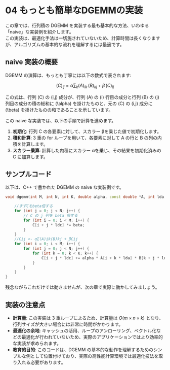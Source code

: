 # 04 もっとも簡単なDGEMMの実装

この章では、行列積の DGEMM を実装する最も基本的な方法、いわゆる「naive」な実装例を紹介します。  
この実装は、最適化手法は一切施されていないため、計算時間は長くなりますが、アルゴリズムの基本的な流れを理解するには最適です。

## naive 実装の概要

DGEMM の演算は、もっとも丁寧には以下の数式で表されます:

$$
(C)_{ij} = \alpha \sum_{k} (A)_{ik} \, (B)_{kj} + \beta \, (C)_{ij}
$$


この式は、行列 \(C\) の \(i,j\) 成分が、行列 \(A\) の \(i\) 行目の成分と行列 \(B\) の \(j\) 列目の成分の積の総和に \(\alpha\) を掛けたものと、元の \(C\) の \(i,j\) 成分に \(\beta\) を掛けたものの和であることを示しています。


この naive な実装では、以下の手順で計算を進めます。

1. **初期化**: 行列 C の各要素に対して、スカラー βを乗じた値で初期化します。  
2. **積和計算**: 3 重の for ループを用いて、各要素に対して A の行と B の列の内積を計算します。  
3. **スカラー乗算**: 計算した内積にスカラー αを乗じ、その結果を初期化済みの C に加算します。

## サンプルコード

以下は、C++ で書かれた DGEMM の naive な実装例です。

```cpp
void dgemm(int M, int N, int K, double alpha, const double *A, int lda, const double *B, int ldb, double beta, double *C, int ldc) {

    //まずCをbeta倍する
    for (int j = 0; j < N; j++) {
        // C の j 列を beta 倍する
        for (int i = 0; i < M; i++) {
            C[i + j * ldc] *= beta;
        }
    }
    //Cij <- αΣ(A)ik(B)kj + βCij
    for (int i = 0; i < M; i++) {
        for (int j = 0; j < N; j++) {
            for (int k = 0; k < K; k++) {
                C[i + j * ldc] += alpha * A[i + k * lda] * B[k + j * ldb];
            }
        }
    }
}

```

残念ながらこれだけでは動きませんが、次の章で実際に動かしてみましょう。

## 実装の注意点

- **計算量**: この実装は 3 重ループによるため、計算量は $O(m \times n \times k)$ となり、行列サイズが大きい場合には非常に時間がかかります。
- **最適化の余地**: キャッシュの活用、ループのアンローリング、ベクトル化などの最適化が行われていないため、実際のアプリケーションではより効率的な実装が求められます。
- **教育的目的**: このコードは、DGEMM の基本的な動作を理解するためのシンプルな例として位置付けており、実際の高性能計算環境では最適化技法を取り入れる必要があります。
